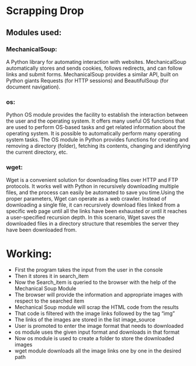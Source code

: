 # Scrapping Drop

## Modules used:

### MechanicalSoup: 
A Python library for automating interaction with websites. MechanicalSoup automatically stores and sends cookies, follows redirects, and can follow links and submit forms.
MechanicalSoup provides a similar API, built on Python giants Requests (for HTTP sessions) and BeautifulSoup (for document navigation).

### os: 
Python OS module provides the facility to establish the interaction between the user and the operating system. It offers many useful OS functions that are used to perform OS-based tasks and get related information about the operating system.
It is possible to automatically perform many operating system tasks. The OS module in Python provides functions for creating and removing a directory (folder), fetching its contents, changing and identifying the current directory, etc.

### wget: 
Wget is a convenient solution for downloading files over HTTP and FTP protocols. It works well with Python in recursively downloading multiple files, and the process can easily be automated to save you time.Using the proper parameters, Wget can operate as a web crawler. Instead of downloading a single file, it can recursively download files linked from a specific web page until all the links have been exhausted or until it reaches a user-specified recursion depth. In this scenario, Wget saves the downloaded files in a directory structure that resembles the server they have been downloaded from.

# Working:
* First the program takes the input from the user in the console
* Then it stores it in search_item
* Now the Search_item is queried to the browser with the help of the Mechanical Soup Module
* The browser will provide the information and appropriate images with respect to the searched item
* Mechanical Soup module will scrap the HTML code from the results
* That code is filtered with the image links followed by the tag “img” 
* The links of the images are stored in the list image_source
* User is promoted to enter the image format that needs to downloaded
* os module uses the given input format and downloads in that format
* Now os module is used to create a folder to store the downloaded images
* wget module downloads all the image links one by one  in the desired path
